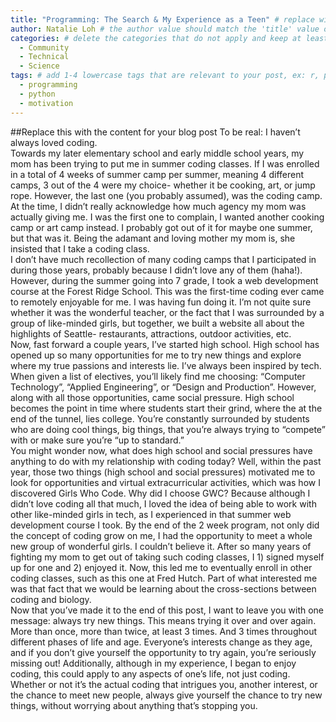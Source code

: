 ```yaml
---
title: "Programming: The Search & My Experience as a Teen" # replace with the title of your post, a short catchy description to entice readers
author: Natalie Loh # the author value should match the 'title' value of your contributor file located here /gh-pages/_contributors. If you do not have a contributor file, please feel free to make one or contact one of our team members to assist you.
categories: # delete the categories that do not apply and keep at least one
  - Community
  - Technical
  - Science
tags: # add 1-4 lowercase tags that are relevant to your post, ex: r, python, genomics, workflows
  - programming
  - python
  - motivation
---
```

##Replace this with the content for your blog post
To be real: I haven’t always loved coding. </br>
Towards my later elementary school and early middle school years, my mom has been trying to put me in summer coding classes. If I was enrolled in a total of 4 weeks of summer camp per summer, meaning 4 different camps, 3 out of the 4 were my choice- whether it be cooking, art, or jump rope. However, the last one (you probably assumed), was the coding camp. At the time, I didn’t really acknowledge how much agency my mom was actually giving me. I was the first one to complain, I wanted another cooking camp or art camp instead. I probably got out of it for maybe one summer, but that was it. Being the adamant and loving mother my mom is, she insisted that I take a coding class. </br>
I don’t have much recollection of many coding camps that I participated in during those years, probably because I didn’t love any of them (haha!). However, during the summer going into 7 grade, I took a web development course at the Forest Ridge School. This was the first-time coding ever came to remotely enjoyable for me. I was having fun doing it. I’m not quite sure whether it was the wonderful teacher, or the fact that I was surrounded by a group of like-minded girls, but together, we built a website all about the highlights of Seattle- restaurants, attractions, outdoor activities, etc. </br>
Now, fast forward a couple years, I’ve started high school. High school has opened up so many opportunities for me to try new things and explore where my true passions and interests lie. I’ve always been inspired by tech. When given a list of electives, you’ll likely find me choosing: “Computer Technology”, “Applied Engineering”, or “Design and Production”. However, along with all those opportunities, came social pressure. High school becomes the point in time where students start their grind, where the at the end of the tunnel, lies college. You’re constantly surrounded by students who are doing cool things, big things, that you’re always trying to “compete” with or make sure you’re “up to standard.” </br>
You might wonder now, what does high school and social pressures have anything to do with my relationship with coding today? Well, within the past year, those two things (high school and social pressures) motivated me to look for opportunities and virtual extracurricular activities, which was how I discovered Girls Who Code. Why did I choose GWC? Because although I didn’t love coding all that much, I loved the idea of being able to work with other like-minded girls in tech, as I experienced in that summer web development course I took. By the end of the 2 week program, not only did the concept of coding grow on me, I had the opportunity to meet a whole new group of wonderful girls. I couldn’t believe it. After so many years of fighting my mom to get out of taking such coding classes, I 1) signed myself up for one and 2) enjoyed it. Now, this led me to eventually enroll in other coding classes, such as this one at Fred Hutch. Part of what interested me was that fact that we would be learning about the cross-sections between coding and biology. </br>
Now that you’ve made it to the end of this post, I want to leave you with one message: always try new things. This means trying it over and over again. More than once, more than twice, at least 3 times. And 3 times throughout different phases of life and age. Everyone’s interests change as they age, and if you don’t give yourself the opportunity to try again, you’re seriously missing out! Additionally, although in my experience, I began to enjoy coding, this could apply to any aspects of one’s life, not just coding. Whether or not it’s the actual coding that intrigues you, another interest, or the chance to meet new people, always give yourself the chance to try new things, without worrying about anything that’s stopping you.   

